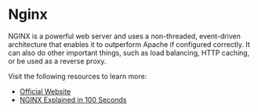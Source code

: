 # Nginx

NGINX is a powerful web server and uses a non-threaded, event-driven architecture that enables it to outperform Apache if configured correctly. It can also do other important things, such as load balancing, HTTP caching, or be used as a reverse proxy.

Visit the following resources to learn more:

- [Official Website](https://nginx.org/)
- [NGINX Explained in 100 Seconds](https://www.youtube.com/watch?v=JKxlsvZXG7c)
